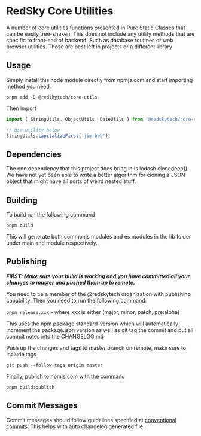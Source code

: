 # RedSky Core Utilities

A number of core utilities functions presented in Pure Static Classes that can be easily tree-shaken. This does not include any
utility methods that are specific to front-end of backend. Such as database routines or web browser utilities. Those are best left
in projects or a different library

## Usage

Simply install this node module directly from npmjs.com and start importing method you need.

`pnpm add -D @redskytech/core-utils`

Then import

```typescript
import { StringUtils, ObjectUtils, DateUtils } from '@redskytech/core-utils';

// Use utility below
StringUtils.capitalizeFirst('jim bob');
```

## Dependencies

The one dependency that this project does bring in is lodash.clonedeep(). We have not yet been able to write a better algorithm for cloning a JSON object that might have all sorts of weird nested stuff.

## Building

To build run the following command

`pnpm build`

This will generate both commonjs modules and es modules in the lib folder under main and module respectively.

## Publishing

**_FIRST: Make sure your build is working and you have committed all your changes to master and pushed them up to remote._**

You need to be a member of the @redskytech organization with publishing capability. Then you need to run the
following command:

`pnpm release:xxx` - where xxx is either (major, minor, patch, pre:alpha)

This uses the npm package standard-version which will automatically increment the package.json version
as well as git tag the commit and put all commit notes into the CHANGELOG.md

Push up the changes and tags to master branch on remote, make sure to include tags

`git push --follow-tags origin master`

Finally, publish to npmjs.com with the command

`pnpm build:publish`

## Commit Messages

Commit messages should follow guidelines specified at [conventional commits](https://www.conventionalcommits.org/en/v1.0.0/).
This helps with auto changelog generated file.
